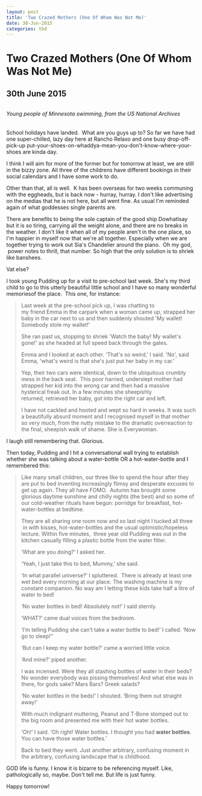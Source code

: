 ```yaml
---
layout: post
title: 'Two Crazed Mothers (One Of Whom Was Not Me)'
date: 30-Jun-2015
categories: tbd
---
```


# Two Crazed Mothers (One Of Whom Was Not Me)

## 30th June 2015

<p <img class="photo-horiz" src="http://40.media.tumblr.com/ff8206b2291b5ce83192c2e1ff9c5c82/tumblr_npu98mkwNg1sfie3io1_1280.jpg" /></p>

<h6 </h6>

<h6 </h6>

<h6 </h6>

<h6 </h6>

<h6 </h6>

<h6 </h6>

<h6 </h6>

<h6 </h6>

<h6 </h6>

<h6 </h6>

<h6 </h6>

<h6 <a href="https://www.flickr.com/photos/usnationalarchives/4727573312/">Young people of Minnesota swimming,   from the US National Archives</a></h6>

School holidays have landed.  What are you guys up to? So far we have had one super-chilled,   lazy day here at Rancho Relaxo and one busy drop-off-pick-up put-your-shoes-on-whaddya-mean-you-don't-know-where-your-shoes are kinda day.

I think I will aim for more of the former but for tomorrow at least, we are still in the bizzy zone. All three of the childrens have different bookings in their social calendars and I have some work to do.

Other than that, all is well.  K has been overseas for two weeks communing with the eggheads, but is back now - hurray, hurray. I don't like advertising on the medias that he is not here, but all went fine. As usual I'm reminded again of what goddesses single parents are.

There are benefits to being the sole captain of the good ship DowhatIsay but it is so tiring, carrying all the weight alone, and there are no breaks in the weather. I don't like it when all of my people aren't in the one place, so I'm happier in myself now that we're all together. Especially when we are together trying to work out Sia's Chandelier around the piano.  Oh my god,  power notes to thrill, that number. So high that the only solution is to shriek like banshees.

Vat else?

I took young Pudding up for a visit to pre-school last week. She's my third child to go to this utterly beautiful little school and I have so many wonderful memoriesof the place.  This one, for instance:

<blockquote>Last week at the pre-school pick up, I was chatting to my friend Emma in the carpark when a woman came up, strapped her baby in the car next to us and then suddenly shouted 'My wallet! Somebody stole my wallet!'

She ran past us, stopping to shriek 'Watch the baby! My wallet's gone!' as she headed at full speed back through the gates.

Emma and I looked at each other. 'That's so weird,' I said. 'No', said Emma, 'what's weird is that she's just put her baby in my car.'

Yep, their two cars were identical, down to the ubiquitous crumbly mess in the back seat.  This poor harried, underslept mother had strapped her kid into the wrong car and then had a massive hysterical freak out. In a few minutes she sheepishly returned, retrieved her baby, got into the right car and left.

I have not cackled and hooted and wept so hard in weeks. It was such a beautifully absurd moment and I recognised myself in that mother so very much, from the nutty mistake to the dramatic overreaction to the final, sheepish walk of shame. She is Everywoman.</blockquote>

I laugh still remembering that. Glorious.

Then today, Pudding and I hit a conversational wall trying to establish whether she was talking about a water-bottle OR a hot-water-bottle and I remembered this:

<blockquote>Like many small children, our three like to spend the hour after they are put to bed inventing increasingly flimsy and desperate excuses to get up again. They all have FOMO.  Autumn has brought some glorious daytime sunshine and chilly nights (the best) and so some of our cold-weather rituals have begun: porridge for breakfast, hot-water-bottles at bedtime.

They are all sharing one room now and so last night I tucked all three  in with kisses, hot-water-bottles and the usual optimistic/hopeless lecture. Within five minutes,  three year old Pudding was out in the kitchen casually filling a plastic bottle from the water filter.

‘What are you doing?’ I asked her.

‘Yeah, I just take this to bed, Mummy,’ she said.

‘In what parallel universe?’ I spluttered.  There is already at least one wet bed every morning at our place. The washing machine is my constant companion. No way am I letting these kids take half a litre of water to bed!

‘No water bottles in bed! Absolutely not!’ I said sternly.

‘WHAT?’ came dual voices from the bedroom.

‘I’m telling Pudding she can’t take a water bottle to bed!’ I called. ‘Now go to sleep!”

‘But can I keep my water bottle?’ came a worried little voice.

‘And mine?’ piped another.

I was incensed. Were they all stashing bottles of water in their beds? No wonder everybody was pissing themselves! And what else was in there, for gods sake? Mars Bars? Greek salads?

‘No water bottles in the beds!’ I shouted. ‘Bring them out straight away!’

With much indignant muttering, Peanut and T-Bone stomped out to the big room and presented me with their hot water bottles.

‘Oh!’ I said. ‘Oh right! Water bottles. I thought you had **water bottles**. You can have those water bottles.’

Back to bed they went. Just another arbitrary, confusing moment in the arbitrary, confusing landscape that is childhood.</blockquote>

GOD life is funny. I know it is bizarre to be referencing myself. Like, pathologically so, maybe. Don't tell me. But life is just funny.

Happy tomorrow!

